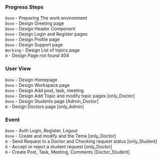 ### Progress Steps

`Done` - Preparing The work environment\
`Done` - Design Greeting page\
`Done` - Design Header Component\
`Done` - Design Login and Register pages\
`Done` - Design Profile page\
`Done` - Design Support page\
`Working` - Design List of topics page\
`0` - Design Page not found 404

### User View

`Done` - Design Homepage\
`Done` - Design Workspace page\
`Done` - Design Add post, task, meeting\
`Done` - Design Add Topic and modify topic pages [only_Doctor]\
`Done` - Design Students page [Admin_Doctor]\
`0` - Design Doctors page [only_Admin]

### Event

`Done` - Auth Login, Register, Logout\
`Done` - Create and modify and the Tema [only_Doctor]\
`0` - Send Request to a Doctor and Checking request status [only_Student]\
`0` - Accept or reject a student request [only_Doctor]\
`0` - Create Post, Task, Meeting, Comments [Doctor_Student]
